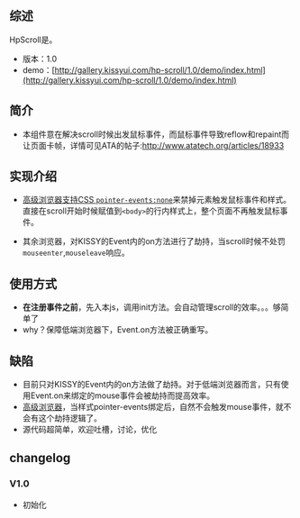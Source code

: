 ## 综述

HpScroll是。

* 版本：1.0
* demo：[http://gallery.kissyui.com/hp-scroll/1.0/demo/index.html](http://gallery.kissyui.com/hp-scroll/1.0/demo/index.html)

## 简介

* 本组件意在解决scroll时候出发鼠标事件，而鼠标事件导致reflow和repaint而让页面卡帧，详情可见ATA的帖子:http://www.atatech.org/articles/18933

## 实现介绍

* [高级浏览器支持CSS `pointer-events:none`](http://caniuse.com/#search=pointer-events)来禁掉元素触发鼠标事件和样式。直接在scroll开始时候赋值到`<body>`的行内样式上，整个页面不再触发鼠标事件。

* 其余浏览器，对KISSY的Event内的on方法进行了劫持，当scroll时候不处罚`mouseenter`,`mouseleave`响应。


## 使用方式

* **在注册事件之前**，先入本js，调用init方法。会自动管理scroll的效率。。。够简单了
* why？保障低端浏览器下，Event.on方法被正确重写。

## 缺陷

* 目前只对KISSY的Event内的on方法做了劫持。对于低端浏览器而言，只有使用Event.on来绑定的mouse事件会被劫持而提高效率。
* [高级浏览器](http://caniuse.com/#search=pointer-events)，当样式pointer-events绑定后，自然不会触发mouse事件，就不会有这个劫持逻辑了。
* 源代码超简单，欢迎吐槽，讨论，优化

## changelog

### V1.0
* 初始化


